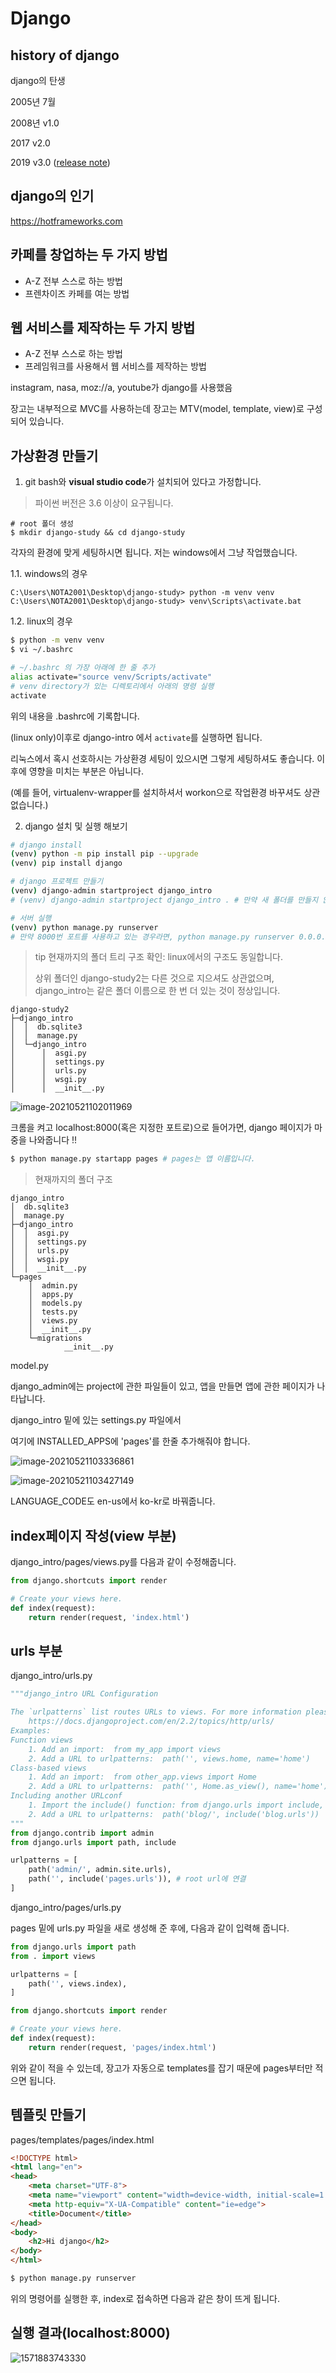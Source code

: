 # Django

## history of django

django의 탄생

2005년 7월

2008년 v1.0

2017 v2.0

2019 v3.0 ([release note](https://docs.djangoproject.com/en/3.0/releases/3.0/))

## django의 인기

https://hotframeworks.com



## 카페를 창업하는 두 가지 방법

- A-Z 전부 스스로 하는 방법
- 프렌차이즈 카페를 여는 방법



## 웹 서비스를 제작하는 두 가지 방법

- A-Z 전부 스스로 하는 방법
- 프레임워크를 사용해서 웹 서비스를 제작하는 방법



instagram, nasa, moz://a, youtube가 django를 사용했음



장고는 내부적으로 MVC를 사용하는데 장고는 MTV(model, template, view)로 구성되어 있습니다.



## 가상환경 만들기

1. git bash와 **visual studio code**가 설치되어 있다고 가정합니다.

>  파이썬 버전은 3.6 이상이 요구됩니다.

```shell
# root 폴더 생성
$ mkdir django-study && cd django-study
```

각자의 환경에 맞게 세팅하시면 됩니다. 저는 windows에서 그냥 작업했습니다.

1.1. windows의 경우

```shell
C:\Users\NOTA2001\Desktop\django-study> python -m venv venv
C:\Users\NOTA2001\Desktop\django-study> venv\Scripts\activate.bat
```

1.2. linux의 경우

```bash
$ python -m venv venv
$ vi ~/.bashrc
```

```bash
# ~/.bashrc 의 가장 아래에 한 줄 추가
alias activate="source venv/Scripts/activate"
# venv directory가 있는 디렉토리에서 아래의 명령 실행
activate
```

위의 내용을 .bashrc에 기록합니다.

(linux only)이후로 django-intro 에서 `activate`를 실행하면 됩니다.

리눅스에서 혹시 선호하시는 가상환경 세팅이 있으시면 그렇게 세팅하셔도 좋습니다. 이후에 영향을 미치는 부분은 아닙니다.

(예를 들어, virtualenv-wrapper를 설치하셔서 workon으로 작업환경 바꾸셔도 상관없습니다.)



2. django 설치 및 실행 해보기

```bash
# django install
(venv) python -m pip install pip --upgrade
(venv) pip install django

# django 프로젝트 만들기
(venv) django-admin startproject django_intro
# (venv) django-admin startproject django_intro . # 만약 새 폴더를 만들지 않고, 장고 프로젝트를 시작하려면 .을 붙이면 됨

# 서버 실행
(venv) python manage.py runserver
# 만약 8000번 포트를 사용하고 있는 경우라면, python manage.py runserver 0.0.0.0:8002 로 포트를 바꿔서 실행
```

> tip 현재까지의 폴더 트리 구조 확인: linux에서의 구조도 동일합니다.
>
> 상위 폴더인 django-study2는 다른 것으로 지으셔도 상관없으며, django_intro는 같은 폴더 이름으로 한 번 더 있는 것이 정상입니다.

```
django-study2
├─django_intro
│  │  db.sqlite3
│  │  manage.py
│  └─django_intro
│      │  asgi.py
│      │  settings.py
│      │  urls.py
│      │  wsgi.py
│      │  __init__.py
```



![image-20210521102011969](img/1/image-20210521102011969.png)



크롬을 켜고 localhost:8000(혹은 지정한 포트로)으로 들어가면, django 페이지가 마중을 나와줍니다 !!



```bash
$ python manage.py startapp pages # pages는 앱 이름입니다.
```



> 현재까지의 폴더 구조

```
django_intro
│  db.sqlite3
│  manage.py
├─django_intro
│  │  asgi.py
│  │  settings.py
│  │  urls.py
│  │  wsgi.py
│  │  __init__.py
└─pages
    │  admin.py
    │  apps.py
    │  models.py
    │  tests.py
    │  views.py
    │  __init__.py
    └─migrations
            __init__.py
```

model.py

django_admin에는 project에 관한 파일들이 있고, 앱을 만들면 앱에 관한 페이지가 나타납니다.



django_intro 밑에 있는 settings.py 파일에서

여기에 INSTALLED_APPS에 'pages'를 한줄 추가해줘야 합니다.

![image-20210521103336861](img/1/image-20210521103336861.png)

![image-20210521103427149](img/1/image-20210521103427149.png)

LANGUAGE_CODE도 en-us에서 ko-kr로 바꿔줍니다.



## index페이지 작성(view 부분)

django_intro/pages/views.py를 다음과 같이 수정해줍니다.

```python
from django.shortcuts import render

# Create your views here.
def index(request):
    return render(request, 'index.html')
```



## urls 부분

django_intro/urls.py

```python
"""django_intro URL Configuration

The `urlpatterns` list routes URLs to views. For more information please see:
    https://docs.djangoproject.com/en/2.2/topics/http/urls/
Examples:
Function views
    1. Add an import:  from my_app import views
    2. Add a URL to urlpatterns:  path('', views.home, name='home')
Class-based views
    1. Add an import:  from other_app.views import Home
    2. Add a URL to urlpatterns:  path('', Home.as_view(), name='home')
Including another URLconf
    1. Import the include() function: from django.urls import include, path
    2. Add a URL to urlpatterns:  path('blog/', include('blog.urls'))
"""
from django.contrib import admin
from django.urls import path, include

urlpatterns = [
    path('admin/', admin.site.urls),
    path('', include('pages.urls')), # root url에 연결
]
```

django_intro/pages/urls.py

pages 밑에 urls.py 파일을 새로 생성해 준 후에, 다음과 같이 입력해 줍니다.

```python
from django.urls import path
from . import views

urlpatterns = [
    path('', views.index),
]
```



```python
from django.shortcuts import render

# Create your views here.
def index(request):
    return render(request, 'pages/index.html')
```

위와 같이 적을 수 있는데, 장고가 자동으로 templates를 잡기 때문에 pages부터만 적으면 됩니다.



## 템플릿 만들기

pages/templates/pages/index.html

```html
<!DOCTYPE html>
<html lang="en">
<head>
    <meta charset="UTF-8">
    <meta name="viewport" content="width=device-width, initial-scale=1.0">
    <meta http-equiv="X-UA-Compatible" content="ie=edge">
    <title>Document</title>
</head>
<body>
    <h2>Hi django</h2>
</body>
</html>
```



```bash
$ python manage.py runserver
```

위의 명령어를 실행한 후, index로 접속하면 다음과 같은 창이 뜨게 됩니다.



## 실행 결과(localhost:8000)

![1571883743330](img/1/1571883743330.png)